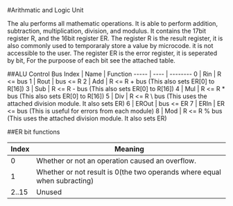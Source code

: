 #Arithmatic and Logic Unit

The alu performs all mathematic operations. It is able to perform addition, subtraction, multiplication, division, and modulus. It contains the 17bit register R, and the 16bit register ER. The register R is the result register, it is also commonly used to temporaraly store a value by microcode. it is not accessible to the user. The register ER is the error register, it is seperated by bit, For the purpoose of each bit see the attached table.

##ALU Control Bus
Index | Name | Function
----- | ---- | --------
0 | Rin | R <= bus
1 | Rout | bus <= R
2 | Add | R <= R + bus \(This also sets ER\[0\] to R\[16\]\)
3 | Sub | R <= R - bus \(This also sets ER\[0\] to R\[16\]\)
4 | Mul | R <= R \* bus \(This also sets ER\[0\] to R\[16\]\)
5 | Div | R <= R \\ bus \(This uses the attached division module. It also sets ER\)
6 | EROut | bus <= ER
7 | ERIn | ER <= bus \(This is useful for errors from each module\)
8 | Mod | R <= R % bus \(This uses the attached division module. It also sets ER\)

##ER bit functions

Index | Meaning
----- | -------
0 | Whether or not an operation caused an overflow.
1 | Whether or not result is 0(the two operands where equal when subracting)
2..15 | Unused